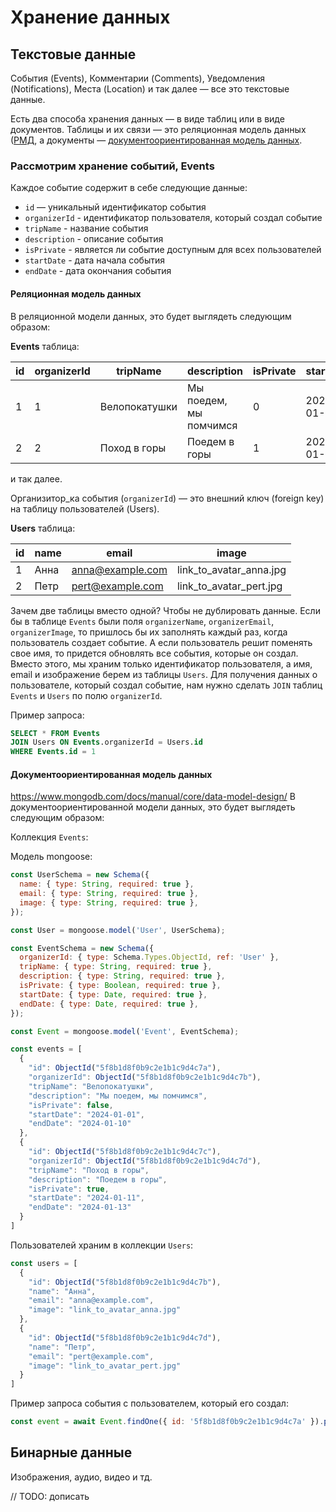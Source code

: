 # Хранение данных

## Текстовые данные
События (Events), Комментарии (Comments), Уведомления (Notifications), Места (Location) и так далее — все это текстовые данные.

Есть два способа хранения данных — в виде таблиц или в виде документов.
Таблицы и их связи — это реляционная модель данных ([РМД](https://ru.wikipedia.org/wiki/Реляционная_модель_данных), а документы — [документоориентированная модель данных](https://ru.wikipedia.org/wiki/Документоориентированная_СУБД).

### Рассмотрим хранение событий, Events
Каждое событие содержит в себе следующие данные:
- `id` — уникальный идентификатор события 
- `organizerId` - идентификатор пользователя, который создал событие
- `tripName` - название события
- `description` - описание события
- `isPrivate` - является ли событие доступным для всех пользователей
- `startDate` - дата начала события
- `endDate` - дата окончания события

#### Реляционная модель данных

В реляционной модели данных, это будет выглядеть следующим образом:

**Events** таблица:

| id | organizerId | tripName      | description            | isPrivate | startDate  | endDate    |
|----|-------------|---------------|------------------------|-----------|------------|------------|
| 1  | 1           | Велопокатушки | Мы поедем, мы помчимся | 0         | 2024-01-01 | 2024-01-10 |
| 2  | 2           | Поход в горы  | Поедем в горы          | 1         | 2024-01-11 | 2024-01-13 |
и так далее.

Организитор_ка события (`organizerId`) — это внешний ключ (foreign key) на таблицу пользователей (Users).

**Users** таблица:

| id | name  | email            | image                   |
|----|-------|------------------|-------------------------|
| 1  | Анна  | anna@example.com | link_to_avatar_anna.jpg |
| 2  | Петр  | pert@example.com | link_to_avatar_pert.jpg |


Зачем две таблицы вместо одной?
Чтобы не дублировать данные. Если бы в таблице `Events` были поля `organizerName`, `organizerEmail`, `organizerImage`, 
то пришлось бы их заполнять каждый раз, когда пользователь создает событие. 
А если пользователь решит поменять свое имя, то придется обновлять все события,
которые он создал. Вместо этого, мы храним только идентификатор пользователя, а имя, email и изображение берем из таблицы `Users`.
Для получения данных о пользователе, который создал событие, 
нам нужно сделать `JOIN` таблиц `Events` и `Users` по полю `organizerId`.

Пример запроса:
```sql
SELECT * FROM Events
JOIN Users ON Events.organizerId = Users.id
WHERE Events.id = 1
```

#### Документоориентированная модель данных

https://www.mongodb.com/docs/manual/core/data-model-design/
В документоориентированной модели данных, это будет выглядеть следующим образом:

Коллекция `Events`:

Модель mongoose:
```js
const UserSchema = new Schema({
  name: { type: String, required: true },
  email: { type: String, required: true },
  image: { type: String, required: true },
});

const User = mongoose.model('User', UserSchema);

const EventSchema = new Schema({
  organizerId: { type: Schema.Types.ObjectId, ref: 'User' },
  tripName: { type: String, required: true },
  description: { type: String, required: true },
  isPrivate: { type: Boolean, required: true },
  startDate: { type: Date, required: true },
  endDate: { type: Date, required: true },
});

const Event = mongoose.model('Event', EventSchema);

```

```js
const events = [
  {
    "id": ObjectId("5f8b1d8f0b9c2e1b1c9d4c7a"),
    "organizerId": ObjectId("5f8b1d8f0b9c2e1b1c9d4c7b"),
    "tripName": "Велопокатушки",
    "description": "Мы поедем, мы помчимся",
    "isPrivate": false,
    "startDate": "2024-01-01",
    "endDate": "2024-01-10"
  },
  {
    "id": ObjectId("5f8b1d8f0b9c2e1b1c9d4c7c"),
    "organizerId": ObjectId("5f8b1d8f0b9c2e1b1c9d4c7d"),
    "tripName": "Поход в горы",
    "description": "Поедем в горы",
    "isPrivate": true,
    "startDate": "2024-01-11",
    "endDate": "2024-01-13"
  }
]
```
Пользователей храним в коллекции `Users`:

```js
const users = [
  {
    "id": ObjectId("5f8b1d8f0b9c2e1b1c9d4c7b"),
    "name": "Анна",
    "email": "anna@example.com",
    "image": "link_to_avatar_anna.jpg"
  },
  {
    "id": ObjectId("5f8b1d8f0b9c2e1b1c9d4c7d"),
    "name": "Петр",
    "email": "pert@example.com",
    "image": "link_to_avatar_pert.jpg"
  }
]
```

Пример запроса события с пользователем, который его создал:

```js
const event = await Event.findOne({ id: '5f8b1d8f0b9c2e1b1c9d4c7a' }).populate('organizerId');
```


## Бинарные данные
Изображения, аудио, видео и тд.

// TODO: дописать
